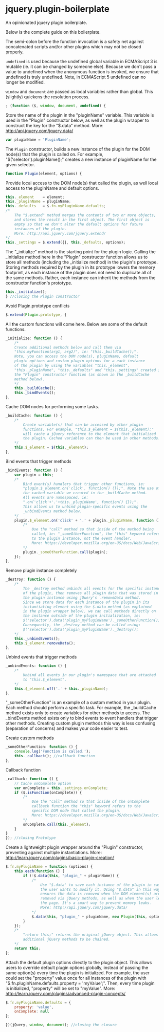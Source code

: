 # jquery.plugin-boilerplate

An opinionated jquery plugin boilerplate.

Below is the complete guide on this boilerplate.


The semi-colon before the function invocation is a safety net against concatenated scripts and/or other plugins which may not be closed properly.

`undefined` is used because the undefined global variable in ECMAScript 3 is mutable (ie. it can be changed by someone else). Because we don't pass a value to undefined when the anonymous function is invoked, we ensure that undefined is truly undefined. Note, in ECMAScript 5 undefined can no longer be modified.

`window` and `document` are passed as local variables rather than global. This (slightly) quickens the resolution process.

```js
; (function ($, window, document, undefined) {
```

Store the name of the plugin in the "pluginName" variable. This variable is used in the "Plugin" constructor below, as well as the
plugin wrapper to construct the key for the "$.data" method. 
More: http://api.jquery.com/jquery.data/

```js
var pluginName = 'PluginName';
```
The `Plugin` constructor, builds a new instance of the plugin for the DOM node(s) that the plugin is called on. For example,  
"$('selector').pluginName();" creates a new instance of pluginName for the given selector.

```js
function Plugin(element, options) {
```
Provide local access to the DOM node(s) that called the plugin,
as well local access to the pluginName and default options.
```js
this._element    = element;
this._pluginName = pluginName;
this._defaults   = $.fn.myPluginName.defaults;
/*
    The "$.extend" method merges the contents of two or more objects,
    and stores the result in the first object. The first object is
    empty so that we don't alter the default options for future
    instances of the plugin.
    More: http://api.jquery.com/jquery.extend/
*/
this._settings = $.extend({}, this._defaults, options);
```

The "_initialize" method is the starting point for the plugin logic. Calling the _initialize method here in the "Plugin" constructor function allows us to store all methods (including the _initialize method) in the plugin's prototype. Storing methods required by the plugin in its prototype lowers the memory footprint, as each instance of the plugin does not need to duplicate all of the same methods. Rather, each instance can inherit the methods from the constructor function's prototype.
```js
this._initialize();
} //closing the Plugin constructor
```
Avoid Plugin.prototype conflicts
```js
$.extend(Plugin.prototype, {
```
All the custom functions will come here. Below are some of the default functions.
```js
_initialize: function () {
    /*
    Create additional methods below and call them via
    "this.myFunction(arg1, arg2)", ie: "this._buildCache();".
    Note, you can access the DOM node(s), pluginName, default
    plugin options and custom plugin options for a each instance
    of the plugin by using the variables "this._element",
    "this._pluginName", "this._defaults" and "this._settings" created in
    the "Plugin" constructor function (as shown in the _buildCache
    method below).
    */
    this._buildCache();
    this._bindEvents();
},
```
Cache DOM nodes for performing some tasks.
```js
_buildCache: function () {
    /*
        Create variable(s) that can be accessed by other plugin
        functions. For example, "this.$_element = $(this._element);"
        will cache a jQuery reference to the element that initialized
        the plugin. Cached variables can then be used in other methods. 
    */
    this.$_element = $(this._element);
},
```

Bind events that trigger methods
```js
_bindEvents: function () {
    var plugin = this;
    /*
        Bind event(s) handlers that trigger other functions, ie:
        "plugin.$_element.on('click', function() {});". Note the use of
        the cached variable we created in the _buildCache method.
        All events are namespaced, ie:
        ".on('click'+'.'+this._pluginName', function() {});".
        This allows us to unbind plugin-specific events using the
        _unbindEvents method below.
    */
    plugin.$_element.on('click' + '.' + plugin._pluginName, function () {
        /*
            Use the "call" method so that inside of the method being
            called, ie: "_someOtherFunction", the "this" keyword refers
            to the plugin instance, not the event handler.
            More: https://developer.mozilla.org/en-US/docs/Web/JavaScript/Reference/Global_Objects/Function/call
        */
        plugin._someOtherFunction.call(plugin);
    });
},
```
Remove plugin instance completely
```js
_destroy: function () {
    /*
        The _destroy method unbinds all events for the specific instance
        of the plugin, then removes all plugin data that was stored in
        the plugin instance using jQuery's .removeData method.
        Since we store data for each instance of the plugin in its
        instantiating element using the $.data method (as explained
        in the plugin wrapper below), we can call methods directly on
        the instance outside of the plugin initialization, ie:
        $('selector').data('plugin_myPluginName')._someOtherFunction();
        Consequently, the _destroy method can be called using:
        $('selector').data('plugin_myPluginName')._destroy();
    */
    this._unbindEvents();
    this.$_element.removeData();
},
```
Unbind events that trigger methods
```js
_unbindEvents: function () {
    /*
        Unbind all events in our plugin's namespace that are attached
        to "this.$_element".
    */
    this.$_element.off('.' + this._pluginName);
},
```
"_someOtherFunction" is an example of a custom method in your plugin. Each method should perform a specific task. For example,
the _buildCache method exists only to create variables for other methods to access. The _bindEvents method exists only to bind events
to event handlers that trigger other methods. Creating custom plugin methods this way is less confusing (separation of concerns) and makes your code easier to test.

Create custom methods
```js
_someOtherFunction: function () {
    console.log('Function is called.');
    this._callback(); //callback function
},
```
Callback function
```js
_callback: function () {
    // Cache onComplete option
    var onComplete = this._settings.onComplete;
    if ($.isFunction(onComplete)) {
        /*
            Use the "call" method so that inside of the onComplete
            callback function the "this" keyword refers to the
            specific DOM node that called the plugin.
            More: https://developer.mozilla.org/en-US/docs/Web/JavaScript/Reference/Global_Objects/Function/call
        */
        onComplete.call(this._element);
    }
}
}); //closing Prototype
```
Create a lightweight plugin wrapper around the "Plugin" constructor, preventing against multiple instantiations.
More: http://learn.jquery.com/plugins/basic-plugin-creation/
```js
$.fn.myPluginName = function (options) {
    this.each(function () {
        if (!$.data(this, "plugin_" + pluginName)) {
            /*
                Use "$.data" to save each instance of the plugin in case
                the user wants to modify it. Using "$.data" in this way
                ensures the data is removed when the DOM element(s) are
                removed via jQuery methods, as well as when the user leaves
                the page. It's a smart way to prevent memory leaks.
                More: http://api.jquery.com/jquery.data/
            */
            $.data(this, "plugin_" + pluginName, new Plugin(this, options));
        }
    });
    /*
        "return this;" returns the original jQuery object. This allows
        additional jQuery methods to be chained.
    */
    return this;
};
```
Attach the default plugin options directly to the plugin object. This allows users to override default plugin options globally, instead of passing the same option(s) every time the plugin is initialized. For example, the user could set the "property" value once for all instances of the plugin with "$.fn.pluginName.defaults.property = 'myValue';". Then, every time plugin is initialized, "property" will be set to "myValue".
More: http://learn.jquery.com/plugins/advanced-plugin-concepts/
```js
$.fn.myPluginName.defaults = {
    property: 'value',
    onComplete: null
};

})(jQuery, window, document); //closing the closure 
```
